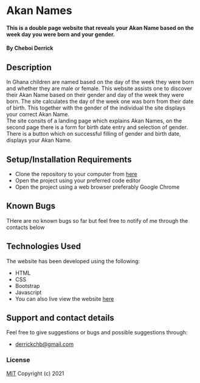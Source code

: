 # Akan Names
#### This is a double page website that reveals your Akan Name based on the week day you were born and your gender.
#### By **Cheboi Derrick**
## Description
In Ghana children are named based on the day of the week they were born and whether they are male or female. This website assists one to discover their Akan Name based on their gender and day of the week they were born. The site calculates the day of the week one was born from their date of birth. This together with the gender of the individual the site displays your correct Akan Name.  
The site consits of a landing page which explains Akan Names, on the second page there is a form for birth date entry and selection of gender. There is a button which on successful filling of gender and birth date, displays your Akan Name.
## Setup/Installation Requirements
* Clone the repository to your computer from [here](https://github.com/CheboiDerrick/akannames)
* Open the project using your preferred code editor
* Open the project using a web browser preferably Google Chrome
## Known Bugs
THere are no known bugs so far but feel free to notify of me through the contacts below
## Technologies Used
The website has been developed using the following:
- HTML
- CSS
- Bootstrap
- Javascript
- You can also live view the website [here](https://cheboiderrick.github.io/akannames/)

## Support and contact details
Feel free to give suggestions or bugs and possible suggestions through:
- derrickchb@gmail.com
### License
[MIT](https://github.com/CheboiDerrick/akannames/blob/main/LICENCE)
Copyright (c) 2021